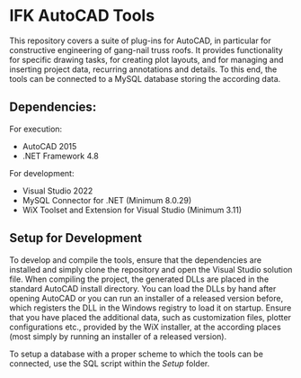 # IFK AutoCAD Tools
This repository covers a suite of plug-ins for AutoCAD, in particular for constructive engineering of gang-nail truss roofs.
It provides functionality for specific drawing tasks, for creating plot layouts, and for managing and inserting project data, recurring annotations and details.
To this end, the tools can be connected to a MySQL database storing the according data.

## Dependencies:
For execution:
* AutoCAD 2015
* .NET Framework 4.8

For development:
* Visual Studio 2022
* MySQL Connector for .NET (Minimum 8.0.29)
* WiX Toolset and Extension for Visual Studio (Minimum 3.11)

## Setup for Development
To develop and compile the tools, ensure that the dependencies are installed and simply clone the repository and open the Visual Studio solution file.
When compiling the project, the generated DLLs are placed in the standard AutoCAD install directory. You can load the DLLs by hand after opening AutoCAD or you can run an installer of a released version before, which registers the DLL in the Windows registry to load it on startup.
Ensure that you have placed the additional data, such as customization files, plotter configurations etc., provided by the WiX installer, at the according places (most simply by running an installer of a released version).

To setup a database with a proper scheme to which the tools can be connected, use the SQL script within the _Setup_ folder.
